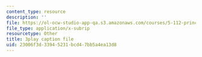 ```yaml
---
content_type: resource
description: ''
file: https://ol-ocw-studio-app-qa.s3.amazonaws.com/courses/5-112-principles-of-chemical-science-fall-2005/23006f3d33945231bcd47bb5a4ea13d8_CVRmu_aBSho.vtt
file_type: application/x-subrip
resourcetype: Other
title: 3play caption file
uid: 23006f3d-3394-5231-bcd4-7bb5a4ea13d8
---
```

